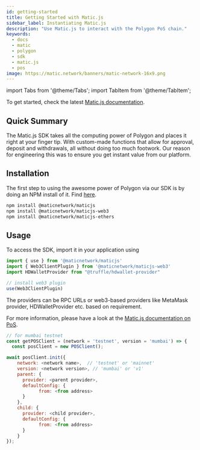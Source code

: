 ```yaml
---
id: getting-started
title: Getting Started with Matic.js
sidebar_label: Instantiating Matic.js
description: "Use Matic.js to interact with the Polygon PoS chain."
keywords:
  - docs
  - matic
  - polygon
  - sdk
  - matic.js
  - pos
image: https://matic.network/banners/matic-network-16x9.png
---
```


import Tabs from '@theme/Tabs';
import TabItem from '@theme/TabItem';

To get started, check the latest [Matic.js documentation](/docs/tools/matic-js/get-started).

## Quick Summary

The Matic.js SDK takes all the computing power of Polygon and places it right at your finger tip. With custom-made functions that allow for approval, deposit and withdrawals, all without doing too much footwork. Our reason for engineering this was to ensure you get instant value from our platform.

## Installation
The first step to using the awesome power of Polygon via our SDK is by doing an NPM install of it. Find [here](https://www.npmjs.com/package/@maticnetwork/maticjs).

```bash
npm install @maticnetwork/maticjs
npm install @maticnetwork/maticjs-web3
npm install @maticnetwork/maticjs-ethers
```

## Usage
To access the SDK, import it in your application using
```js
import { use } from '@maticnetwork/maticjs'
import { Web3ClientPlugin } from '@maticnetwork/maticjs-web3'
import HDWalletProvider from "@truffle/hdwallet-provider"

// install web3 plugin
use(Web3ClientPlugin)
```

The providers can be RPC URLs or web3-based providers like MetaMask provider, HDWalletProvider etc. based on requirement.

For more information, please have a look at the [Matic.js documentation on PoS](https://maticnetwork.github.io/matic.js/docs/pos/).

```js
// for mumbai testnet
const getPOSClient = (network = 'testnet', version = 'mumbai') => {
  const posClient = new POSClient();

await posClient.init({
    network: <network name>,  // 'testnet' or 'mainnet'
    version: <network version>, // 'mumbai' or 'v1'
    parent: {
      provider: <parent provider>,
      defaultConfig: {
            from: <from address>
      }
    },
    child: {
      provider: <child provider>,
      defaultConfig: {
            from: <from address>
      }
    }
});
```
